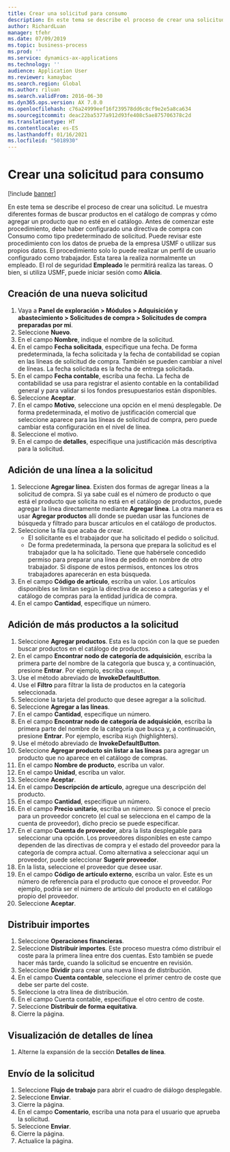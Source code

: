 ```yaml
---
title: Crear una solicitud para consumo
description: En este tema se describe el proceso de crear una solicitud.
author: RichardLuan
manager: tfehr
ms.date: 07/09/2019
ms.topic: business-process
ms.prod: ''
ms.service: dynamics-ax-applications
ms.technology: ''
audience: Application User
ms.reviewer: kamaybac
ms.search.region: Global
ms.author: riluan
ms.search.validFrom: 2016-06-30
ms.dyn365.ops.version: AX 7.0.0
ms.openlocfilehash: c76a24999eef16f239578dd6c8cf9e2e5a8ca634
ms.sourcegitcommit: deac22ba5377a912d93fe408c5ae875706378c2d
ms.translationtype: HT
ms.contentlocale: es-ES
ms.lasthandoff: 01/16/2021
ms.locfileid: "5018930"
---
```

# <a name="create-a-requisition-for-consumption"></a>Crear una solicitud para consumo

[!include [banner](../../includes/banner.md)]

En este tema se describe el proceso de crear una solicitud. Le muestra diferentes formas de buscar productos en el catálogo de compras y cómo agregar un producto que no esté en el catálogo. Antes de comenzar este procedimiento, debe haber configurado una directiva de compra con Consumo como tipo predeterminado de solicitud. Puede revisar este procedimiento con los datos de prueba de la empresa USMF o utilizar sus propios datos. El procedimiento solo lo puede realizar un perfil de usuario configurado como trabajador. Esta tarea la realiza normalmente un empleado. El rol de seguridad **Empleado** le permitirá realiza las tareas. O bien, si utiliza USMF, puede iniciar sesión como **Alicia**.


## <a name="create-a-new-requisition"></a>Creación de una nueva solicitud
1. Vaya a **Panel de exploración > Módulos > Adquisición y abastecimiento > Solicitudes de compra > Solicitudes de compra preparadas por mí**.
2. Seleccione **Nuevo**.
3. En el campo **Nombre**, indique el nombre de la solicitud.
4. En el campo **Fecha solicitada**, especifique una fecha. De forma predeterminada, la fecha solicitada y la fecha de contabilidad se copian en las líneas de solicitud de compra. También se pueden cambiar a nivel de líneas. La fecha solicitada es la fecha de entrega solicitada.  
5. En el campo **Fecha contable**, escriba una fecha. La fecha de contabilidad se usa para registrar el asiento contable en la contabilidad general y para validar si los fondos presupuestarios están disponibles.  
6. Seleccione **Aceptar**.
7. En el campo **Motivo**, seleccione una opción en el menú desplegable. De forma predeterminada, el motivo de justificación comercial que seleccione aparece para las líneas de solicitud de compra, pero puede cambiar esta configuración en el nivel de línea.  
8. Seleccione el motivo.
9. En el campo de **detalles**, especifique una justificación más descriptiva para la solicitud.

## <a name="add-a-line-to-the-requisition"></a>Adición de una línea a la solicitud
1. Seleccione **Agregar línea**. Existen dos formas de agregar líneas a la solicitud de compra. Si ya sabe cuál es el número de producto o que está el producto que solicita no está en el catálogo de productos, puede agregar la línea directamente mediante **Agregar línea**. La otra manera es usar **Agregar productos** allí donde se puedan usar las funciones de búsqueda y filtrado para buscar artículos en el catálogo de productos.    
2. Seleccione la fila que acaba de crear.
    - El solicitante es el trabajador que ha solicitado el pedido o solicitud.   
    - De forma predeterminada, la persona que prepara la solicitud es el trabajador que la ha solicitado. Tiene que habérsele concedido permiso para preparar una línea de pedido en nombre de otro trabajador. Si dispone de estos permisos, entonces los otros trabajadores aparecerán en esta búsqueda.  
3. En el campo **Código de artículo**, escriba un valor. Los artículos disponibles se limitan según la directiva de acceso a categorías y el catálogo de compras para la entidad jurídica de compra.   
4. En el campo **Cantidad**, especifique un número.

## <a name="add-more-products-to-the-requisition"></a>Adición de más productos a la solicitud
1. Seleccione **Agregar productos**. Esta es la opción con la que se pueden buscar productos en el catálogo de productos.    
2. En el campo **Encontrar nodo de categoría de adquisición**, escriba la primera parte del nombre de la categoría que busca y, a continuación, presione **Entrar**. Por ejemplo, escriba `comput`.  
3. Use el método abreviado de **InvokeDefaultButton**.
4. Use el **Filtro** para filtrar la lista de productos en la categoría seleccionada.
5. Seleccione la tarjeta del producto que desee agregar a la solicitud.
6. Seleccione **Agregar a las líneas**.
7. En el campo **Cantidad**, especifique un número.
8. En el campo **Encontrar nodo de categoría de adquisición**, escriba la primera parte del nombre de la categoría que busca y, a continuación, presione **Entrar**. Por ejemplo, escriba `High` (highlighters).  
9. Use el método abreviado de **InvokeDefaultButton**.
10. Seleccione **Agregar producto sin listar a las líneas** para agregar un producto que no aparece en el catálogo de compras.
11. En el campo **Nombre de producto**, escriba un valor.
12. En el campo **Unidad**, escriba un valor.
13. Seleccione **Aceptar**.
14. En el campo **Descripción de artículo**, agregue una descripción del producto.
15. En el campo **Cantidad**, especifique un número.
16. En el campo **Precio unitario**, escriba un número. Si conoce el precio para un proveedor concreto (el cual se selecciona en el campo de la cuenta de proveedor), dicho precio se puede especificar.   
17. En el campo **Cuenta de proveedor**, abra la lista desplegable para seleccionar una opción. Los proveedores disponibles en este campo dependen de las directivas de compra y el estado del proveedor para la categoría de compra actual. Como alternativa a seleccionar aquí un proveedor, puede seleccionar **Sugerir proveedor**.    
18. En la lista, seleccione el proveedor que desee usar.
19. En el campo **Código de artículo externo**, escriba un valor. Este es un número de referencia para el producto que conoce el proveedor. Por ejemplo, podría ser el número de artículo del producto en el catálogo propio del proveedor.  
20. Seleccione **Aceptar**.

## <a name="distribute-amounts"></a>Distribuir importes
1. Seleccione **Operaciones financieras**.
2. Seleccione **Distribuir importes**. Este proceso muestra cómo distribuir el coste para la primera línea entre dos cuentas. Esto también se puede hacer más tarde, cuando la solicitud se encuentre en revisión.  
3. Seleccione **Dividir** para crear una nueva línea de distribución.
4. En el campo **Cuenta contable**, seleccione el primer centro de coste que debe ser parte del coste.
5. Seleccione la otra línea de distribución.
6. En el campo Cuenta contable, especifique el otro centro de coste.
7. Seleccione **Distribuir de forma equitativa**.
8. Cierre la página.

## <a name="view-line-details"></a>Visualización de detalles de línea
1. Alterne la expansión de la sección **Detalles de línea**.

## <a name="submit-the-requisition"></a>Envío de la solicitud
1. Seleccione **Flujo de trabajo** para abrir el cuadro de diálogo desplegable.
2. Seleccione **Enviar**.
3. Cierre la página.
4. En el campo **Comentario**, escriba una nota para el usuario que aprueba la solicitud.
5. Seleccione **Enviar**.
6. Cierre la página.
7. Actualice la página.

